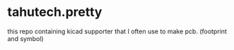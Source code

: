 # tahutech.pretty

this repo containing kicad supporter that I often use to make pcb. (footprint and symbol)
